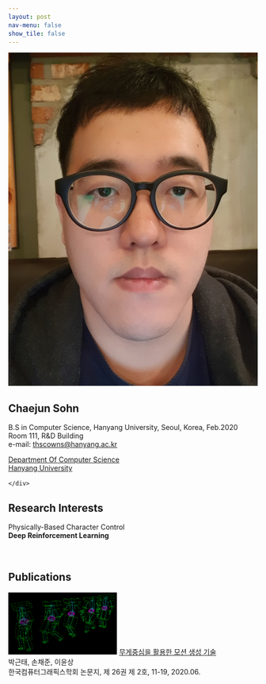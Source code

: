 ```yaml
---
layout: post
nav-menu: false 
show_tile: false
---
```


<!-- One -->
<section id="one">
	<div class="inner">
		<span class="image left"><img src="../assets/people/chaejun-sohn/chaejun.jpg" alt="" /></span>

<h2>Chaejun Sohn</h2>

B.S in Computer Science, Hanyang University, Seoul, Korea, Feb.2020<br>
Room 111, R&D Building<br>
e-mail: thscowns@hanyang.ac.kr
<p/>

<a target="_blank" rel="noopener noreferrer" href="http://cs.hanyang.ac.kr/">Department Of Computer Science</a>
<br/>
<a target="_blank" rel="noopener noreferrer" href="https://www.hanyang.ac.kr/">Hanyang University</a>


	</div>
</section>

## Research Interests

Physically-Based Character Control
<br/>**Deep Reinforcement Learning**
<br>
<br>
<br>

## Publications
<div class="paper">
<span class="image left">
<img src="../assets/publications/domestic/2020-kcgsjournal-motion-com.png" style="max-width: 220px; height: auto; " alt="" />
</span>
<span class="info right">
<a target="_black" rel="noopener noreferrer" href="https://gitcgr.hanyang.ac.kr/publications/domestic/2020-kcgsjournal-motion-com.pdf">무게중심을 활용한 모션 생성 기술</a><br>
박근태, 손채준, 이윤상 <br>
한국컴퓨터그래픽스학회 논문지, 제 26권 제 2호, 11-19, 2020.06. <br>
</span>
</div>

